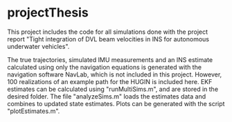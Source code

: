 projectThesis
=============
This project includes the code for all simulations done with the project report "Tight integration of DVL beam velocities in INS for autonomous underwater vehicles".

The true trajectories, simulated IMU measurements and an INS estimate calculated using only the navigation equations is generated with the navigation software NavLab, which is not included in this project. However, 100 realizations of an example path for the HUGIN is included here. EKF estimates can be calculated using "runMultiSims.m", and are stored in the desired folder. The file "analyzeSims.m" loads the estimates data and combines to updated state estimates. Plots can be generated with the script "plotEstimates.m".
